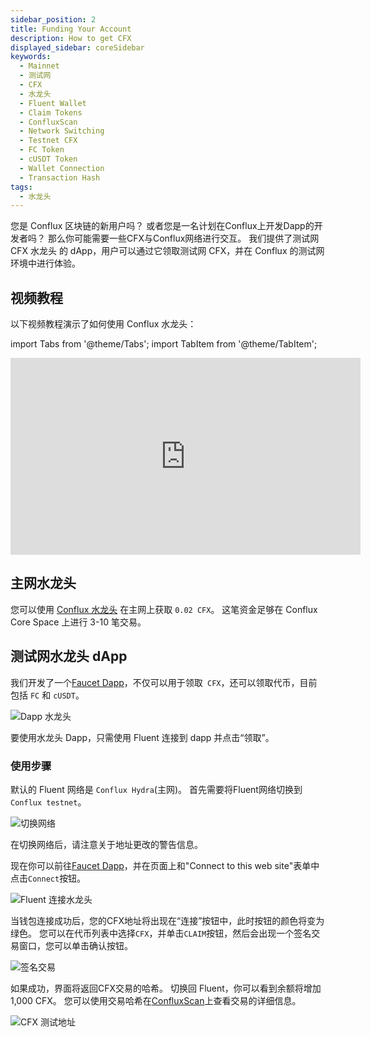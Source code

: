 ```yaml
---
sidebar_position: 2
title: Funding Your Account
description: How to get CFX
displayed_sidebar: coreSidebar
keywords:
  - Mainnet
  - 测试网
  - CFX
  - 水龙头
  - Fluent Wallet
  - Claim Tokens
  - ConfluxScan
  - Network Switching
  - Testnet CFX
  - FC Token
  - cUSDT Token
  - Wallet Connection
  - Transaction Hash
tags:
  - 水龙头
---
```


您是 Conflux 区块链的新用户吗？ 或者您是一名计划在Conflux上开发Dapp的开发者吗？ 那么你可能需要一些CFX与Conflux网络进行交互。 我们提供了测试网 CFX 水龙头 的 dApp，用户可以通过它领取测试网 CFX，并在 Conflux 的测试网环境中进行体验。

## 视频教程

以下视频教程演示了如何使用 Conflux 水龙头：

import Tabs from '@theme/Tabs';
import TabItem from '@theme/TabItem';

<Tabs>
  <TabItem value="youtube" label="Conflux Faucets Video">
<iframe width="560" height="315" src="https://www.youtube.com/embed/MyQi99-fEM4?si=PPPJLlUHFEofnnv2" title="YouTube 视频播放器" frameborder="0" allow="accelerometer; autoplay; clipboard-write; encrypted-media; gyroscope; picture-in-picture; web-share" allowfullscreen></iframe>
  </TabItem>
</Tabs>

## 主网水龙头

您可以使用 [Conflux 水龙头](https://conflux-faucets.com/) 在主网上获取 `0.02 CFX`。 这笔资金足够在 Conflux Core Space 上进行 3-10 笔交易。

## 测试网水龙头 dApp

我们开发了一个[Faucet Dapp](https://faucet.confluxnetwork.org/)，不仅可以用于领取` CFX`，还可以领取代币，目前包括 `FC` 和 `cUSDT`。

![Dapp 水龙头](./img/Dapp-faucet-1)

要使用水龙头 Dapp，只需使用 Fluent 连接到 dapp 并点击“领取”。

### 使用步骤

默认的 Fluent 网络是 `Conflux Hydra`(主网)。 首先需要将Fluent网络切换到 `Conflux testnet`。

![切换网络](./img/SwitchNetwork)

在切换网络后，请注意关于地址更改的警告信息。

现在你可以前往[Faucet Dapp](http://faucet.confluxnetwork.org/)，并在页面上和"Connect to this web site"表单中点击`Connect`按钮。

![Fluent 连接水龙头](./img/FaucetConnectFluent)

当钱包连接成功后，您的CFX地址将出现在“连接”按钮中，此时按钮的颜色将变为绿色。 您可以在代币列表中选择`CFX`，并单击`CLAIM`按钮，然后会出现一个签名交易窗口，您可以单击确认按钮。

![签名交易](./img/SignTransaction)

如果成功，界面将返回CFX交易的哈希。 切换回 Fluent，你可以看到余额将增加 1,000 CFX。 您可以使用交易哈希在[ConfluxScan](https://testnet.confluxscan.org/)上查看交易的详细信息。

![CFX 测试地址](./img/AddressWithTestCFX)

